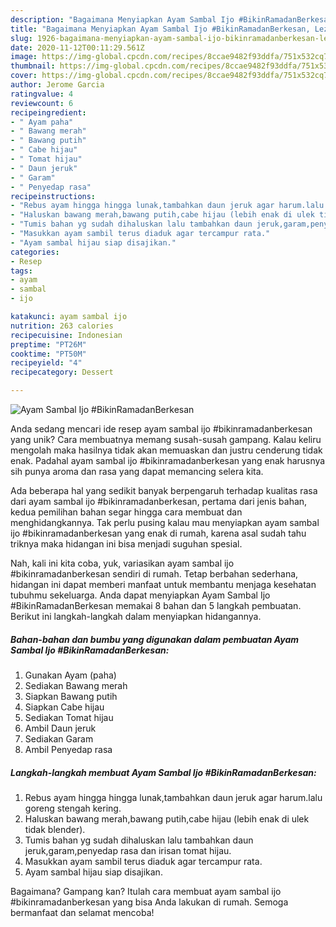 ```yaml
---
description: "Bagaimana Menyiapkan Ayam Sambal Ijo #BikinRamadanBerkesan, Lezat"
title: "Bagaimana Menyiapkan Ayam Sambal Ijo #BikinRamadanBerkesan, Lezat"
slug: 1926-bagaimana-menyiapkan-ayam-sambal-ijo-bikinramadanberkesan-lezat
date: 2020-11-12T00:11:29.561Z
image: https://img-global.cpcdn.com/recipes/8ccae9482f93ddfa/751x532cq70/ayam-sambal-ijo-bikinramadanberkesan-foto-resep-utama.jpg
thumbnail: https://img-global.cpcdn.com/recipes/8ccae9482f93ddfa/751x532cq70/ayam-sambal-ijo-bikinramadanberkesan-foto-resep-utama.jpg
cover: https://img-global.cpcdn.com/recipes/8ccae9482f93ddfa/751x532cq70/ayam-sambal-ijo-bikinramadanberkesan-foto-resep-utama.jpg
author: Jerome Garcia
ratingvalue: 4
reviewcount: 6
recipeingredient:
- " Ayam paha"
- " Bawang merah"
- " Bawang putih"
- " Cabe hijau"
- " Tomat hijau"
- " Daun jeruk"
- " Garam"
- " Penyedap rasa"
recipeinstructions:
- "Rebus ayam hingga hingga lunak,tambahkan daun jeruk agar harum.lalu goreng stengah kering."
- "Haluskan bawang merah,bawang putih,cabe hijau (lebih enak di ulek tidak blender)."
- "Tumis bahan yg sudah dihaluskan lalu tambahkan daun jeruk,garam,penyedap rasa dan irisan tomat hijau."
- "Masukkan ayam sambil terus diaduk agar tercampur rata."
- "Ayam sambal hijau siap disajikan."
categories:
- Resep
tags:
- ayam
- sambal
- ijo

katakunci: ayam sambal ijo 
nutrition: 263 calories
recipecuisine: Indonesian
preptime: "PT26M"
cooktime: "PT50M"
recipeyield: "4"
recipecategory: Dessert

---
```



![Ayam Sambal Ijo #BikinRamadanBerkesan](https://img-global.cpcdn.com/recipes/8ccae9482f93ddfa/751x532cq70/ayam-sambal-ijo-bikinramadanberkesan-foto-resep-utama.jpg)

Anda sedang mencari ide resep ayam sambal ijo #bikinramadanberkesan yang unik? Cara membuatnya memang susah-susah gampang. Kalau keliru mengolah maka hasilnya tidak akan memuaskan dan justru cenderung tidak enak. Padahal ayam sambal ijo #bikinramadanberkesan yang enak harusnya sih punya aroma dan rasa yang dapat memancing selera kita.



Ada beberapa hal yang sedikit banyak berpengaruh terhadap kualitas rasa dari ayam sambal ijo #bikinramadanberkesan, pertama dari jenis bahan, kedua pemilihan bahan segar hingga cara membuat dan menghidangkannya. Tak perlu pusing kalau mau menyiapkan ayam sambal ijo #bikinramadanberkesan yang enak di rumah, karena asal sudah tahu triknya maka hidangan ini bisa menjadi suguhan spesial.


Nah, kali ini kita coba, yuk, variasikan ayam sambal ijo #bikinramadanberkesan sendiri di rumah. Tetap berbahan sederhana, hidangan ini dapat memberi manfaat untuk membantu menjaga kesehatan tubuhmu sekeluarga. Anda dapat menyiapkan Ayam Sambal Ijo #BikinRamadanBerkesan memakai 8 bahan dan 5 langkah pembuatan. Berikut ini langkah-langkah dalam menyiapkan hidangannya.

<!--inarticleads1-->

##### Bahan-bahan dan bumbu yang digunakan dalam pembuatan Ayam Sambal Ijo #BikinRamadanBerkesan:

1. Gunakan  Ayam (paha)
1. Sediakan  Bawang merah
1. Siapkan  Bawang putih
1. Siapkan  Cabe hijau
1. Sediakan  Tomat hijau
1. Ambil  Daun jeruk
1. Sediakan  Garam
1. Ambil  Penyedap rasa




<!--inarticleads2-->

##### Langkah-langkah membuat Ayam Sambal Ijo #BikinRamadanBerkesan:

1. Rebus ayam hingga hingga lunak,tambahkan daun jeruk agar harum.lalu goreng stengah kering.
1. Haluskan bawang merah,bawang putih,cabe hijau (lebih enak di ulek tidak blender).
1. Tumis bahan yg sudah dihaluskan lalu tambahkan daun jeruk,garam,penyedap rasa dan irisan tomat hijau.
1. Masukkan ayam sambil terus diaduk agar tercampur rata.
1. Ayam sambal hijau siap disajikan.




Bagaimana? Gampang kan? Itulah cara membuat ayam sambal ijo #bikinramadanberkesan yang bisa Anda lakukan di rumah. Semoga bermanfaat dan selamat mencoba!
